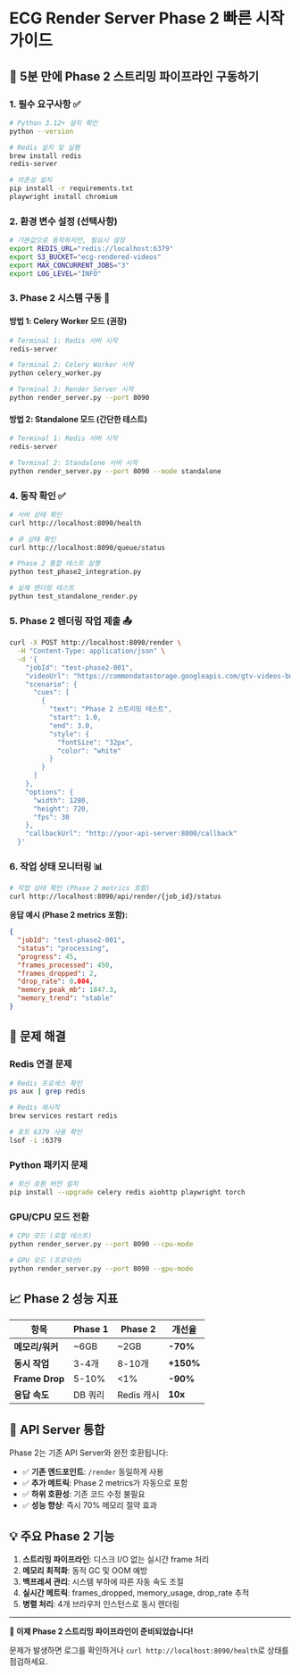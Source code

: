 # ECG Render Server Phase 2 빠른 시작 가이드

## 🚀 5분 만에 Phase 2 스트리밍 파이프라인 구동하기

### 1. 필수 요구사항 ✅

```bash
# Python 3.12+ 설치 확인
python --version

# Redis 설치 및 실행
brew install redis
redis-server

# 의존성 설치
pip install -r requirements.txt
playwright install chromium
```

### 2. 환경 변수 설정 (선택사항)

```bash
# 기본값으로 동작하지만, 필요시 설정
export REDIS_URL="redis://localhost:6379"
export S3_BUCKET="ecg-rendered-videos"
export MAX_CONCURRENT_JOBS="3"
export LOG_LEVEL="INFO"
```

### 3. Phase 2 시스템 구동 🎯

#### 방법 1: Celery Worker 모드 (권장)
```bash
# Terminal 1: Redis 서버 시작
redis-server

# Terminal 2: Celery Worker 시작
python celery_worker.py

# Terminal 3: Render Server 시작
python render_server.py --port 8090
```

#### 방법 2: Standalone 모드 (간단한 테스트)
```bash
# Terminal 1: Redis 서버 시작
redis-server

# Terminal 2: Standalone 서버 시작
python render_server.py --port 8090 --mode standalone
```

### 4. 동작 확인 ✅

```bash
# 서버 상태 확인
curl http://localhost:8090/health

# 큐 상태 확인
curl http://localhost:8090/queue/status

# Phase 2 통합 테스트 실행
python test_phase2_integration.py

# 실제 렌더링 테스트
python test_standalone_render.py
```

### 5. Phase 2 렌더링 작업 제출 📤

```bash
curl -X POST http://localhost:8090/render \
  -H "Content-Type: application/json" \
  -d '{
    "jobId": "test-phase2-001",
    "videoUrl": "https://commondatastorage.googleapis.com/gtv-videos-bucket/sample/BigBuckBunny.mp4",
    "scenario": {
      "cues": [
        {
          "text": "Phase 2 스트리밍 테스트",
          "start": 1.0,
          "end": 3.0,
          "style": {
            "fontSize": "32px",
            "color": "white"
          }
        }
      ]
    },
    "options": {
      "width": 1280,
      "height": 720,
      "fps": 30
    },
    "callbackUrl": "http://your-api-server:8000/callback"
  }'
```

### 6. 작업 상태 모니터링 📊

```bash
# 작업 상태 확인 (Phase 2 metrics 포함)
curl http://localhost:8090/api/render/{job_id}/status
```

**응답 예시 (Phase 2 metrics 포함):**
```json
{
  "jobId": "test-phase2-001",
  "status": "processing",
  "progress": 45,
  "frames_processed": 450,
  "frames_dropped": 2,
  "drop_rate": 0.004,
  "memory_peak_mb": 1847.3,
  "memory_trend": "stable"
}
```

## 🔧 문제 해결

### Redis 연결 문제
```bash
# Redis 프로세스 확인
ps aux | grep redis

# Redis 재시작
brew services restart redis

# 포트 6379 사용 확인
lsof -i :6379
```

### Python 패키지 문제
```bash
# 최신 호환 버전 설치
pip install --upgrade celery redis aiohttp playwright torch
```

### GPU/CPU 모드 전환
```bash
# CPU 모드 (로컬 테스트)
python render_server.py --port 8090 --cpu-mode

# GPU 모드 (프로덕션)
python render_server.py --port 8090 --gpu-mode
```

## 📈 Phase 2 성능 지표

| 항목 | Phase 1 | Phase 2 | 개선율 |
|------|---------|---------|--------|
| **메모리/워커** | ~6GB | ~2GB | **-70%** |
| **동시 작업** | 3-4개 | 8-10개 | **+150%** |
| **Frame Drop** | 5-10% | <1% | **-90%** |
| **응답 속도** | DB 쿼리 | Redis 캐시 | **10x** |

## 🎯 API Server 통합

Phase 2는 기존 API Server와 완전 호환됩니다:

- ✅ **기존 엔드포인트**: `/render` 동일하게 사용
- ✅ **추가 메트릭**: Phase 2 metrics가 자동으로 포함
- ✅ **하위 호환성**: 기존 코드 수정 불필요
- ✅ **성능 향상**: 즉시 70% 메모리 절약 효과

## 💡 주요 Phase 2 기능

1. **스트리밍 파이프라인**: 디스크 I/O 없는 실시간 frame 처리
2. **메모리 최적화**: 동적 GC 및 OOM 예방
3. **백프레셔 관리**: 시스템 부하에 따른 자동 속도 조절
4. **실시간 메트릭**: frames_dropped, memory_usage, drop_rate 추적
5. **병렬 처리**: 4개 브라우저 인스턴스로 동시 렌더링

---

**🚀 이제 Phase 2 스트리밍 파이프라인이 준비되었습니다!**

문제가 발생하면 로그를 확인하거나 `curl http://localhost:8090/health`로 상태를 점검하세요.
